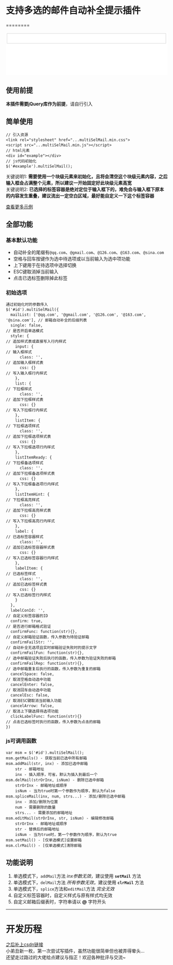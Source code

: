 # 支持多选的邮件自动补全提示插件
========

![example](./source/img/multiSelMail.gif)  

## 使用前提
**本插件需要jQuery库作为前提**，请自行引入  

## 简单使用
```
// 引入资源
<link rel="stylesheet" href="...multiSelMail.min.css">
<script src="...multiSelMail.min.js"></script>
// html元素
<div id="example"></div>
// js代码初始化
$('#example').multiSelMail();
```

关键说明1: **需要使用一个块级元素来初始化，且将会清空这个块级元素内容，之后输入框会占满整个元素，所以建议一开始固定好此块级元素高宽**  
关键说明2: **已选择的标签容器是绝对定位于输入框下的，难免会与输入框下原本的内容发生重叠，建议流出一定空白区域，最好能自定义一下这个标签容器**  

[查看更多示例](http://htmlpreview.github.com/?https://github.com/Cmd-Cmd/MultiSelMail/blob/master/example/index.html)

## 全部功能

### 基本默认功能
* 自动补全的尾缀有`@qq.com`、`@gmail.com`、`@126.com`、`@163.com`、`@sina.com`  
* 空格与回车按键作为选中待选项或以当前输入为选中项功能  
* 上下键用于在待选项中选择切换  
* ESC键取消掉当前输入  
* 点击已选标签删除掉此标签  

### 初始选项
```
通过初始化时的参数传入
$('#id').multiSelMail({
  mailList: ['@qq.com', '@gmail.com', '@126.com', '@163.com', '@sina.com'], // 邮箱自动补全的后缀列表
  single: false,                                                            // 是否开启单选模式
  style: {                                                                  // 追加样式表或直接写入行内样式
    input: {                                                                // 输入框样式
      class: '',                                                            // 追加输入框样式表
      css: {}                                                               // 写入输入框行内样式
    },
    list: {                                                                 // 下拉框样式
      class: '',                                                            // 追加下拉框样式表
      css: {}                                                               // 写入下拉框行内样式
    },
    listItem: {                                                             // 下拉框选项样式
      class: '',                                                            // 追加下拉框选项样式表
      css: {}                                                               // 写入下拉框选项行内样式
    },
    listItemReady: {                                                        // 下拉框备选项样式
      class: '',                                                            // 追加下拉框备选项样式表
      css: {}                                                               // 写入下拉框备选项行内样式
    },
    listItemHint: {                                                         // 下拉框高亮样式
      class: '',                                                            // 追加下拉框高亮样式表
      css: {}                                                               // 写入下拉框高亮行内样式
    },
    label: {                                                                // 已选标签容器样式
      class: '',                                                            // 追加已选标签容器样式表
      css: {}                                                               // 写入已选标签容器行内样式
    },
    labelItem: {                                                            // 已选标签样式
      class: '',                                                            // 追加已选标签样式表
      css: {}                                                               // 写入已选标签行内样式
    }
  },
  labelConId: '',                                                           // 自定义标签容器的ID
  confirm: true,                                                            // 是否进行邮箱格式验证
  confirmFunc: function(str){},                                             // 自定义邮箱验证函数，传入参数为待验证邮箱
  confirmFailStr: '',                                                       // 自动补全无选项且实时邮箱验证失败时的提示文字
  confirmFailFun: function(str){},                                          // 选中邮箱验证失败后执行的函数，传入参数为验证失败的邮箱
  confirmFailRep: function(str){},                                          // 选中邮箱重复后执行的函数，传入参数为重复的邮箱
  cancelSpace: false,                                                       // 取消空格自动选中功能
  cancelEnter: false,                                                       // 取消回车自动选中功能
  cancelEsc: false,                                                         // 取消ESC键取消当前输入功能
  cancelArrow: false,                                                       // 取消上下键选择待选项功能
  clickLabelFunc: function(str){}                                           // 点击已选标签时执行的函数，传入参数为点击的邮箱
})
```

### js可调用函数
```
var msm = $('#id').multiSelMail();
msm.getMails() - 获取当前已选中所有邮箱
msm.addMail(str, inx) - 添加已选中邮箱
    str - 邮箱地址
    inx - 插入顺序，可省，默认为插入到最后一个
msm.delMail(strOrInx, isNum) - 删除已选中邮箱
    strOrInx - 邮箱地址或顺序
    isNum - 当为true时第一个参数作为顺序，默认为false
msm.spliceMail(inx, num, strs...) - 添加/删除已选中邮箱
    inx - 添加/删除为位置
    num - 需要删除的数量
    strs... - 需要添加的邮箱地址
msm.editMail(strOrInx, str, isNum) - 编辑修改邮箱
    strOrInx - 邮箱地址或顺序
    str - 替换后的邮箱地址
    isNum - 当为true时，第一个参数作为顺序，默认为true
msm.setMail() - [仅单选模式]设置邮箱
msm.clrMail() - [仅单选模式]清除邮箱
```

## 功能说明
1. 单选模式下，`addMail`方法 *inx参数无效*，建议使用 **`setMail`** 方法  
2. 单选模式下，`delMail`方法 *所有参数无效*，建议使用 **`clrMail`** 方法  
3. 单选模式下，`splice`方法和`editMail`方法 *完全无效*  
4. 自定义标签容器时，自定义样式与原有样式均无效  
5. 自定义邮箱后缀表时，字符串请以 **@** 字符开头  

--------

# 开发历程
[之后补上csdn链接](#)  
小弟丑新一枚，第一次尝试写插件，虽然功能很简单但也被弄得晕头...  
还望走过路过的大佬给点建议与指正！欢迎各种批评与交流~
